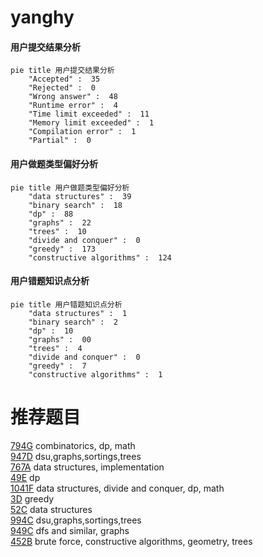 # yanghy

<!-- tabs:start -->



#### **用户提交结果分析**

```mermaid
pie title 用户提交结果分析
    "Accepted" :  35
    "Rejected" :  0
    "Wrong answer" :  48
    "Runtime error" :  4
    "Time limit exceeded" :  11
    "Memory limit exceeded" :  1
    "Compilation error" :  1
    "Partial" :  0
```

#### **用户做题类型偏好分析**

```mermaid
pie title 用户做题类型偏好分析
    "data structures" :  39
    "binary search" :  18
    "dp" :  88
    "graphs" :  22
    "trees" :  10
    "divide and conquer" :  0
    "greedy" :  173
    "constructive algorithms" :  124
```
#### **用户错题知识点分析**

```mermaid
pie title 用户错题知识点分析
    "data structures" :  1
    "binary search" :  2
    "dp" :  10
    "graphs" :  00
    "trees" :  4
    "divide and conquer" :  0
    "greedy" :  7
    "constructive algorithms" :  1
```



<!-- tabs:end -->
# 推荐题目
[794G](https://codeforces.com/contest/794/problem/G)		combinatorics,
                        dp,
                        math		  
[947D](https://codeforces.com/contest/947/problem/D)		dsu,graphs,sortings,trees		  
[767A](https://codeforces.com/contest/767/problem/A)		data structures,
                        implementation		  
[49E](https://codeforces.com/contest/49/problem/E)		dp		  
[1041F](https://codeforces.com/contest/1041/problem/F)		data structures,
                        divide and conquer,
                        dp,
                        math		  
[3D](https://codeforces.com/contest/3/problem/D)		greedy		  
[52C](https://codeforces.com/contest/52/problem/C)		data structures		  
[994C](https://codeforces.com/contest/994/problem/C)		dsu,graphs,sortings,trees		  
[949C](https://codeforces.com/contest/949/problem/C)		dfs and similar,
                        graphs		  
[452B](https://codeforces.com/contest/452/problem/B)		brute force,
                        constructive algorithms,
                        geometry,
                        trees		  
